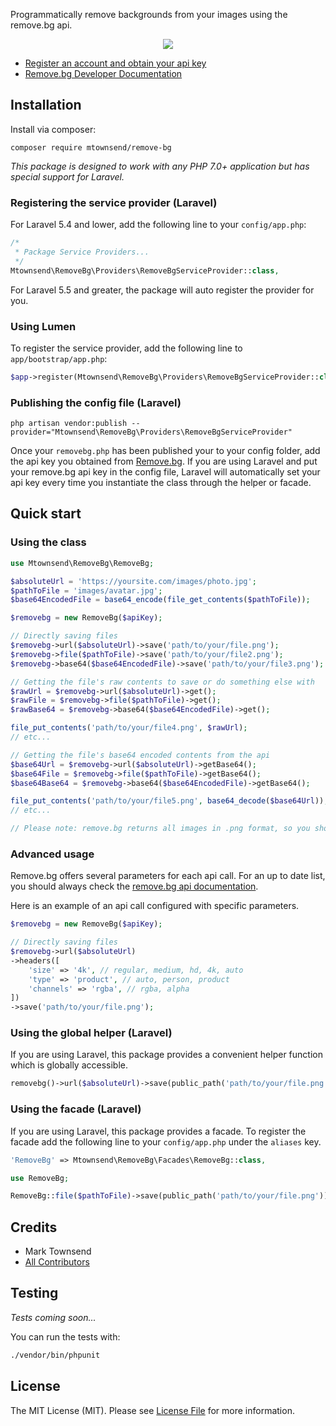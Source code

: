 Programmatically remove backgrounds from your images using the remove.bg api.


<p align="center">
<img src="https://i.imgur.com/Rrmusuo.png">
</p>

* [Register an account and obtain your api key](https://www.remove.bg/users/sign_up)
* [Remove.bg Developer Documentation](https://www.remove.bg/api)

## Installation

Install via composer:

```
composer require mtownsend/remove-bg
```

*This package is designed to work with any PHP 7.0+ application but has special support for Laravel.*

### Registering the service provider (Laravel)

For Laravel 5.4 and lower, add the following line to your ``config/app.php``:

```php
/*
 * Package Service Providers...
 */
Mtownsend\RemoveBg\Providers\RemoveBgServiceProvider::class,
```

For Laravel 5.5 and greater, the package will auto register the provider for you.

### Using Lumen

To register the service provider, add the following line to ``app/bootstrap/app.php``:

```php
$app->register(Mtownsend\RemoveBg\Providers\RemoveBgServiceProvider::class,);
```

### Publishing the config file (Laravel)

````
php artisan vendor:publish --provider="Mtownsend\RemoveBg\Providers\RemoveBgServiceProvider"
````

Once your ``removebg.php`` has been published your to your config folder, add the api key you obtained from [Remove.bg](https://www.remove.bg/). If you are using Laravel and put your remove.bg api key in the config file, Laravel will automatically set your api key every time you instantiate the class through the helper or facade.

## Quick start

### Using the class

```php
use Mtownsend\RemoveBg\RemoveBg;

$absoluteUrl = 'https://yoursite.com/images/photo.jpg';
$pathToFile = 'images/avatar.jpg';
$base64EncodedFile = base64_encode(file_get_contents($pathToFile));

$removebg = new RemoveBg($apiKey);

// Directly saving files
$removebg->url($absoluteUrl)->save('path/to/your/file.png');
$removebg->file($pathToFile)->save('path/to/your/file2.png');
$removebg->base64($base64EncodedFile)->save('path/to/your/file3.png');

// Getting the file's raw contents to save or do something else with
$rawUrl = $removebg->url($absoluteUrl)->get();
$rawFile = $removebg->file($pathToFile)->get();
$rawBase64 = $removebg->base64($base64EncodedFile)->get();

file_put_contents('path/to/your/file4.png', $rawUrl);
// etc...

// Getting the file's base64 encoded contents from the api
$base64Url = $removebg->url($absoluteUrl)->getBase64();
$base64File = $removebg->file($pathToFile)->getBase64();
$base64Base64 = $removebg->base64($base64EncodedFile)->getBase64();

file_put_contents('path/to/your/file5.png', base64_decode($base64Url));
// etc...

// Please note: remove.bg returns all images in .png format, so you should be saving all files received from the api as .png.
```

### Advanced usage

Remove.bg offers several parameters for each api call. For an up to date list, you should always check the [remove.bg api documentation](https://www.remove.bg/api).

Here is an example of an api call configured with specific parameters.

````php
$removebg = new RemoveBg($apiKey);

// Directly saving files
$removebg->url($absoluteUrl)
->headers([
    'size' => '4k', // regular, medium, hd, 4k, auto
    'type' => 'product', // auto, person, product
    'channels' => 'rgba', // rgba, alpha
])
->save('path/to/your/file.png');
````
### Using the global helper (Laravel)

If you are using Laravel, this package provides a convenient helper function which is globally accessible.

```php
removebg()->url($absoluteUrl)->save(public_path('path/to/your/file.png'));
```

### Using the facade (Laravel)

If you are using Laravel, this package provides a facade. To register the facade add the following line to your ``config/app.php`` under the ``aliases`` key.

````php
'RemoveBg' => Mtownsend\RemoveBg\Facades\RemoveBg::class,
````

```php
use RemoveBg;

RemoveBg::file($pathToFile)->save(public_path('path/to/your/file.png'));
```

## Credits

- Mark Townsend
- [All Contributors](../../contributors)

## Testing

*Tests coming soon...*

You can run the tests with:

```bash
./vendor/bin/phpunit
```

## License

The MIT License (MIT). Please see [License File](LICENSE.md) for more information.